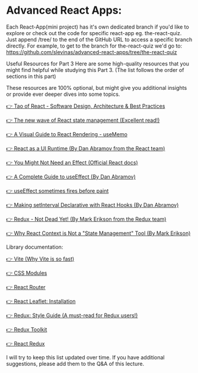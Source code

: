# Advanced React Apps:

Each React-App(mini project) has it's own dedicated branch if you'd like to explore or check out the code for specific react-app eg. the-react-quiz. Just append /tree/<branchName> to the end of the GitHub URL to access a specific branch directly.
 For example, to get to the branch for the-react-quiz we'd go to:
  https://github.com/slevinas/advanced-react-apps/tree/the-react-quiz 


Useful Resources for Part 3
Here are some high-quality resources that you might find helpful while studying this Part 3. (The list follows the order of sections in this part)

These resources are 100% optional, but might give you additional insights or provide ever deeper dives into some topics.

[👉 Tao of React - Software Design, Architecture & Best Practices](https://alexkondov.com/tao-of-react/?ref=jonas.io)


[👉 The new wave of React state management (Excellent read!)](https://frontendmastery.com/posts/the-new-wave-of-react-state-management/?ref=jonas.io)

[👉 A Visual Guide to React Rendering - useMemo](https://alexsidorenko.com/blog/react-render-usememo/?ref=jonas.io)

[👉 React as a UI Runtime (By Dan Abramov from the React team)](https://overreacted.io/react-as-a-ui-runtime/?ref=jonas.io)

[👉 You Might Not Need an Effect (Official React docs)](https://react.dev/learn/you-might-not-need-an-effect?ref=jonas.io)

[👉 A Complete Guide to useEffect (By Dan Abramov)](https://overreacted.io/a-complete-guide-to-useeffect/?ref=jonas.io)

[👉 useEffect sometimes fires before paint](https://thoughtspile.github.io/2021/11/15/unintentional-layout-effect/)

[👉 Making setInterval Declarative with React Hooks (By Dan Abramov)](https://overreacted.io/making-setinterval-declarative-with-react-hooks/?ref=jonas.io)

[👉 Redux - Not Dead Yet! (By Mark Erikson from the Redux team)](https://blog.isquaredsoftware.com/2018/03/redux-not-dead-yet/?ref=jonas.io)

[👉 Why React Context is Not a "State Management" Tool (By Mark Erikson)](https://blog.isquaredsoftware.com/2021/01/context-redux-differences/)



Library documentation:

[👉 Vite (Why Vite is so fast)](https://vitejs.dev/guide/why.html)

[👉 CSS Modules](https://github.com/css-modules/css-modules)

[👉 React Router](https://reactrouter.com/en/main?ref=jonas.io)

[👉 React Leaflet: Installation](https://react-leaflet.js.org/docs/start-installation/?ref=jonas.io)

[👉 Redux: Style Guide (A must-read for Redux users!)](https://redux.js.org/style-guide/?ref=jonas.io)

[👉 Redux Toolkit](https://redux-toolkit.js.org/tutorials/overview?ref=jonas.io)

[👉 React Redux](https://react-redux.js.org/api/hooks?ref=jonas.io)



I will try to keep this list updated over time. If you have additional suggestions, please add them to the Q&A of this lecture.

